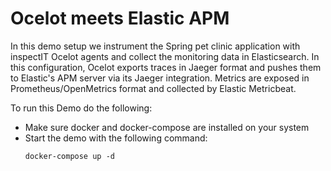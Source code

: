 # Ocelot meets Elastic APM

In this demo setup we instrument the Spring pet clinic application with inspectIT Ocelot agents and collect the monitoring data in Elasticsearch. In this configuration, Ocelot exports traces in Jaeger format and pushes them to Elastic's APM server via its Jaeger integration. Metrics are exposed in Prometheus/OpenMetrics format and collected by Elastic Metricbeat.

To run this Demo do the following:
- Make sure docker and docker-compose are installed on your system
- Start the demo with the following command:
  ```
  docker-compose up -d
  ```